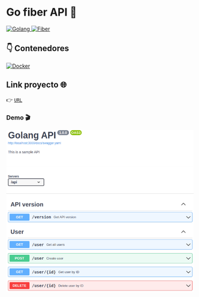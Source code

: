 # Go fiber API 🔄

<div>
  <a href="https://go.dev/" target="_blank">
    <img
      src="https://img.shields.io/badge/v1.22-gray?style=flat&logo=go&logoColor=white&label=Golang&labelColor=79D4FD"
      alt="Golang"
    />
  </a>
  <a href="https://gofiber.io/" target="_blank">
    <img
      src="https://img.shields.io/badge/v2.52.4-gray?style=flat&logo=fiber&label=Fiber&labelColor=00acd7"
      alt="Fiber"
    />
  </a>
</div>

## 👇 Contenedores

<a href="README.docker.md">
  <img
    src="https://img.shields.io/badge/Docker-086dd7?style=for-the-badge&logoColor=white&logo=docker"
    alt="Docker"
  />
</a>
</a>

## Link proyecto 🌐

👉 [`URL`](https://go-fiber.bgma.tech/docs)

### Demo 🎬

<img width="500" src="./demo/demo.png"/>
